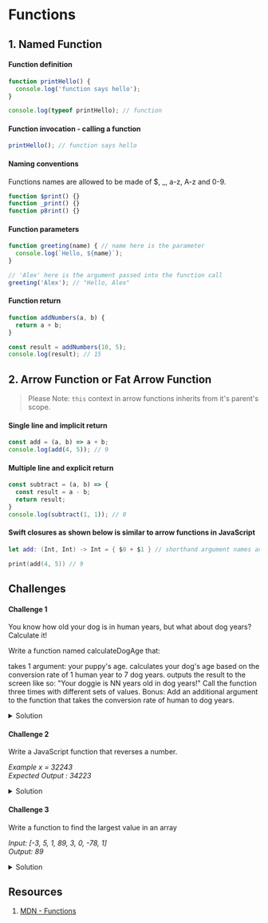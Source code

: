 # Functions 

## 1. Named Function

#### Function definition 

```javascript 
function printHello() {
  console.log('function says hello');
}

console.log(typeof printHello); // function
```

#### Function invocation - calling a function 

```javascript 
printHello(); // function says hello
```

#### Naming conventions  

Functions names are allowed to be made of $, _, a-z, A-z and 0-9. 

```javascript 
function $print() {}
function _print() {}
function p8rint() {}
```

#### Function parameters  

```javascript 
function greeting(name) { // name here is the parameter
  console.log(`Hello, ${name}`); 
}

// 'Alex' here is the argument passed into the function call
greeting('Alex'); // "Hello, Alex" 
```

#### Function return 

```javascript 
function addNumbers(a, b) {
  return a + b; 
}

const result = addNumbers(10, 5); 
console.log(result); // 15
```

## 2. Arrow Function or Fat Arrow Function 

> Please Note: `this` context in arrow functions inherits from it's parent's scope.

#### Single line and implicit return 

```javascript 
const add = (a, b) => a + b; 
console.log(add(4, 5)); // 9  
```


#### Multiple line and explicit return 

```javascript 
const subtract = (a, b) => {
  const result = a - b; 
  return result; 
}
console.log(subtract(1, 1)); // 0 
```

#### Swift closures as shown below is similar to arrow functions in JavaScript 

```swift 
let add: (Int, Int) -> Int = { $0 + $1 } // shorthand argument names and implicit return

print(add(4, 5)) // 9
```

## Challenges 

#### Challenge 1 

You know how old your dog is in human years, but what about dog years? Calculate it!

Write a function named calculateDogAge that:

takes 1 argument: your puppy's age.
calculates your dog's age based on the conversion rate of 1 human year to 7 dog years.
outputs the result to the screen like so: "Your doggie is NN years old in dog years!"
Call the function three times with different sets of values.
Bonus: Add an additional argument to the function that takes the conversion rate of human to dog years.

<details> 
  <summary>Solution</summary> 
  
```javascript 
function calculateDogAge(puppysAge, conversionRate) {
  if ((puppysAge < 1) || (conversionRate < 1)) {
    console.log('Invalid arguments.'); 
    return; 
  }
  const age = puppysAge * conversionRate; 
  console.log(`Your doggie is ${age} years old in dog years!`);
}

calculateDogAge(1, 7);  // Your doggie is 7 years old in dog years!
```
  
</details> 

#### Challenge 2

Write a JavaScript function that reverses a number.

_Example x = 32243_  
_Expected Output : 34223_   

<details> 
  <summary>Solution</summary> 
  
```javascript 
function reverseNumber(number) {
  const str = number.toString();
  let strReverse = '';
  for (const char of str) {
    strReverse = char + strReverse; 
  } 
  return parseInt(strReverse);
}

console.log(reverseNumber(32243)); // 34223
```
  
</details> 

#### Challenge 3 

Write a function to find the largest value in an array 

_Input: [-3, 5, 1, 89, 3, 0, -78, 1]_  
_Output: 89_  

<details> 
  <summary>Solution</summary> 
  
```javascript 
function largestValue(inputArray) {
  if (inputArray.length === 0) {
    return -1;
  }
  let currentLargest = inputArray[0]
  for (const element of inputArray) {
    if (element > currentLargest) {
      currentLargest = element;
    }
  }
  return currentLargest; 
}

console.log(largestValue([-3, 5, 1, 89, 3, 0, -78, 1])); // 89
console.log(largestValue([])); // -1 
```
  
</details> 

## Resources 

1. [MDN - Functions](https://developer.mozilla.org/en-US/docs/Web/JavaScript/Guide/Functions)
